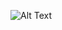 ![Alt Text](https://media.giphy.com/media/v1.Y2lkPTc5MGI3NjExNzc1YTQ3ODgyMjc5NmFjY2U0ZDdhOGRlNjhkMjE0YzlhMTllYTE2NSZlcD12MV9pbnRlcm5hbF9naWZzX2dpZklkJmN0PWc/9OO75NHpGO6N5SLIqw/giphy-downsized-large.gif)
